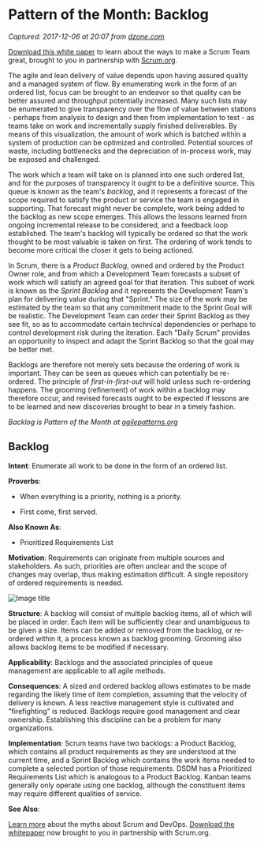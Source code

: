 # Pattern of the Month: Backlog

_Captured: 2017-12-06 at 20:07 from [dzone.com](https://dzone.com/articles/pattern-of-the-month-backlog?edition=343098&utm_source=Daily%20Digest&utm_medium=email&utm_campaign=Daily%20Digest%202017-12-06)_

[Download this white paper](https://dzone.com/go?i=150025&u=https%3A%2F%2Fwww.scrum.org%2FAbout%2FAll-Articles%2FarticleType%2FArticleView%2FarticleId%2F1029%2FCharacteristics-of-a-Great-Scrum-Team%3Futm_source%3DDZone%26utm_medium%3DArticle%26utm_campaign%3DGreatScrumTeam) to learn about the ways to make a Scrum Team great, brought to you in partnership with [Scrum.org](https://dzone.com/go?i=150025&u=https%3A%2F%2Fwww.scrum.org%2FAbout%2FAll-Articles%2FarticleType%2FArticleView%2FarticleId%2F1029%2FCharacteristics-of-a-Great-Scrum-Team%3Futm_source%3DDZone%26utm_medium%3DArticle%26utm_campaign%3DGreatScrumTeam).

The agile and lean delivery of value depends upon having assured quality and a managed system of flow. By enumerating work in the form of an ordered list, focus can be brought to an endeavor so that quality can be better assured and throughput potentially increased. Many such lists may be enumerated to give transparency over the flow of value between stations - perhaps from analysis to design and then from implementation to test - as teams take on work and incrementally supply finished deliverables. By means of this visualization, the amount of work which is batched within a system of production can be optimized and controlled. Potential sources of waste, including bottlenecks and the depreciation of in-process work, may be exposed and challenged.

The work which a team will take on is planned into one such ordered list, and for the purposes of transparency it ought to be a definitive source. This queue is known as the team's _backlog_, and it represents a forecast of the scope required to satisfy the product or service the team is engaged in supporting. That forecast might never be complete, work being added to the backlog as new scope emerges. This allows the lessons learned from ongoing incremental release to be considered, and a feedback loop established. The team's backlog will typically be ordered so that the work thought to be most valuable is taken on first. The ordering of work tends to become more critical the closer it gets to being actioned.

In Scrum, there is a _Product Backlog_, owned and ordered by the Product Owner role, and from which a Development Team forecasts a subset of work which will satisfy an agreed goal for that iteration. This subset of work is known as the _Sprint Backlog_ and it represents the Development Team's plan for delivering value during that "Sprint." The size of the work may be estimated by the team so that any commitment made to the Sprint Goal will be realistic. The Development Team can order their Sprint Backlog as they see fit, so as to accommodate certain technical dependencies or perhaps to control development risk during the iteration. Each "Daily Scrum" provides an opportunity to inspect and adapt the Sprint Backlog so that the goal may be better met.

Backlogs are therefore not merely sets because the ordering of work is important. They can be seen as queues which can potentially be re-ordered. The principle of _first-in-first-out_ will hold unless such re-ordering happens. The grooming (refinement) of work within a backlog may therefore occur, and revised forecasts ought to be expected if lessons are to be learned and new discoveries brought to bear in a timely fashion.

_Backlog is Pattern of the Month at [agilepatterns.org](http://www.agilepatterns.org)_

## Backlog

**Intent**: Enumerate all work to be done in the form of an ordered list.

**Proverbs**:

  * When everything is a priority, nothing is a priority.

  * First come, first served.

**Also Known As**:

  * Prioritized Requirements List

**Motivation**: Requirements can originate from multiple sources and stakeholders. As such, priorities are often unclear and the scope of changes may overlap, thus making estimation difficult. A single repository of ordered requirements is needed.

![Image title](https://dzone.com/storage/temp/7387824-backlog.png)

**Structure**: A backlog will consist of multiple backlog items, all of which will be placed in order. Each item will be sufficiently clear and unambiguous to be given a size. Items can be added or removed from the backlog, or re-ordered within it, a process known as backlog grooming. Grooming also allows backlog items to be modified if necessary.

**Applicability**: Backlogs and the associated principles of queue management are applicable to all agile methods.

**Consequences**: A sized and ordered backlog allows estimates to be made regarding the likely time of item completion, assuming that the velocity of delivery is known. A less reactive management style is cultivated and "firefighting" is reduced. Backlogs require good management and clear ownership. Establishing this discipline can be a problem for many organizations.

**Implementation**: Scrum teams have two backlogs: a Product Backlog, which contains all product requirements as they are understood at the current time, and a Sprint Backlog which contains the work items needed to complete a selected portion of those requirements. DSDM has a Prioritized Requirements List which is analogous to a Product Backlog. Kanban teams generally only operate using one backlog, although the constituent items may require different qualities of service.

**See Also**:

[Learn more](https://dzone.com/go?i=259322&u=https%3A%2F%2Fwww.scrum.org%2Fresources%2Fconvergence-scrum-and-devops%3Futm_source%3Ddzone%26utm_medium%3Ddevops) about the myths about Scrum and DevOps. [Download the whitepaper](https://dzone.com/go?i=259322&u=https%3A%2F%2Fwww.scrum.org%2Fresources%2Fconvergence-scrum-and-devops%3Futm_source%3Ddzone%26utm_medium%3Ddevops) now brought to you in partnership with Scrum.org.
